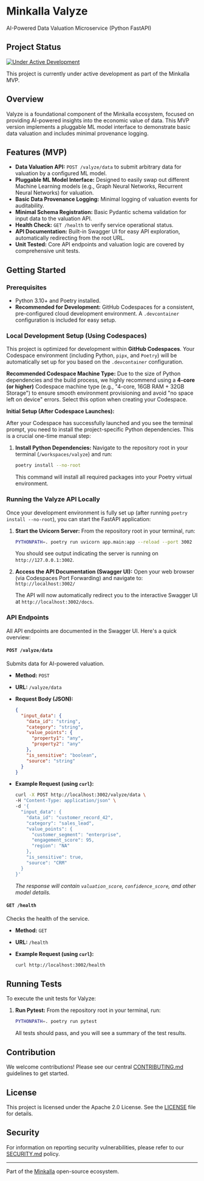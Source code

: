 # Minkalla Valyze

AI-Powered Data Valuation Microservice (Python FastAPI)

## Project Status

[![Under Active Development](https://img.shields.io/badge/status-under%20active%20development-orange)](https://github.com/minkalla/valyze)

This project is currently under active development as part of the Minkalla MVP.

## Overview

Valyze is a foundational component of the Minkalla ecosystem, focused on providing AI-powered insights into the economic value of data. This MVP version implements a pluggable ML model interface to demonstrate basic data valuation and includes minimal provenance logging.

## Features (MVP)

* **Data Valuation API:** `POST /valyze/data` to submit arbitrary data for valuation by a configured ML model.
* **Pluggable ML Model Interface:** Designed to easily swap out different Machine Learning models (e.g., Graph Neural Networks, Recurrent Neural Networks) for valuation.
* **Basic Data Provenance Logging:** Minimal logging of valuation events for auditability.
* **Minimal Schema Registration:** Basic Pydantic schema validation for input data to the valuation API.
* **Health Check:** `GET /health` to verify service operational status.
* **API Documentation:** Built-in Swagger UI for easy API exploration, automatically redirecting from the root URL.
* **Unit Tested:** Core API endpoints and valuation logic are covered by comprehensive unit tests.

## Getting Started

### Prerequisites

* Python 3.10+ and Poetry installed.
* **Recommended for Development:** GitHub Codespaces for a consistent, pre-configured cloud development environment. A `.devcontainer` configuration is included for easy setup.

### Local Development Setup (Using Codespaces)

This project is optimized for development within **GitHub Codespaces**. Your Codespace environment (including Python, `pipx`, and `Poetry`) will be automatically set up for you based on the `.devcontainer` configuration.

**Recommended Codespace Machine Type:**
Due to the size of Python dependencies and the build process, we highly recommend using a **4-core (or higher)** Codespace machine type (e.g., "4-core, 16GB RAM + 32GB Storage") to ensure smooth environment provisioning and avoid "no space left on device" errors. Select this option when creating your Codespace.

**Initial Setup (After Codespace Launches):**

After your Codespace has successfully launched and you see the terminal prompt, you need to install the project-specific Python dependencies. This is a crucial one-time manual step:

1.  **Install Python Dependencies:**
    Navigate to the repository root in your terminal (`/workspaces/valyze`) and run:
    ```bash
    poetry install --no-root
    ```
    This command will install all required packages into your Poetry virtual environment.

### Running the Valyze API Locally

Once your development environment is fully set up (after running `poetry install --no-root`), you can start the FastAPI application:

1.  **Start the Uvicorn Server:**
    From the repository root in your terminal, run:
    ```bash
    PYTHONPATH=. poetry run uvicorn app.main:app --reload --port 3002
    ```
    You should see output indicating the server is running on `http://127.0.0.1:3002`.

2.  **Access the API Documentation (Swagger UI):**
    Open your web browser (via Codespaces Port Forwarding) and navigate to:
    `http://localhost:3002/`

    The API will now automatically redirect you to the interactive Swagger UI at `http://localhost:3002/docs`.

### API Endpoints

All API endpoints are documented in the Swagger UI. Here's a quick overview:

#### `POST /valyze/data`

Submits data for AI-powered valuation.

* **Method:** `POST`
* **URL:** `/valyze/data`
* **Request Body (JSON):**

    ```json
    {
      "input_data": {
        "data_id": "string",
        "category": "string",
        "value_points": {
          "property1": "any",
          "property2": "any"
        },
        "is_sensitive": "boolean",
        "source": "string"
      }
    }
    ```

* **Example Request (using `curl`):**

    ```bash
    curl -X POST http://localhost:3002/valyze/data \
    -H "Content-Type: application/json" \
    -d '{
      "input_data": {
        "data_id": "customer_record_42",
        "category": "sales_lead",
        "value_points": {
          "customer_segment": "enterprise",
          "engagement_score": 95,
          "region": "NA"
        },
        "is_sensitive": true,
        "source": "CRM"
      }
    }'
    ```

    *The response will contain `valuation_score`, `confidence_score`, and other model details.*

#### `GET /health`

Checks the health of the service.

* **Method:** `GET`
* **URL:** `/health`
* **Example Request (using `curl`):**

    ```bash
    curl http://localhost:3002/health
    ```

## Running Tests

To execute the unit tests for Valyze:

1.  **Run Pytest:**
    From the repository root in your terminal, run:
    ```bash
    PYTHONPATH=. poetry run pytest
    ```
    All tests should pass, and you will see a summary of the test results.

## Contribution

We welcome contributions! Please see our central [CONTRIBUTING.md](../.github/CONTRIBUTING.md) guidelines to get started.

## License

This project is licensed under the Apache 2.0 License. See the [LICENSE](LICENSE) file for details.

## Security

For information on reporting security vulnerabilities, please refer to our [SECURITY.md](SECURITY.md) policy.

---

Part of the [Minkalla](https://github.com/minkalla) open-source ecosystem.
